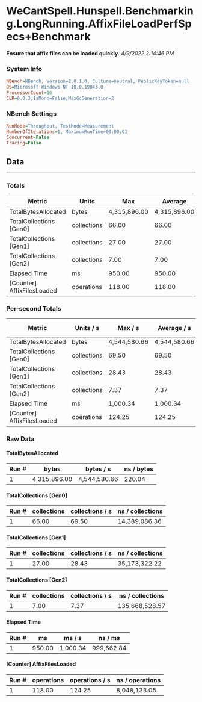 ﻿# WeCantSpell.Hunspell.Benchmarking.LongRunning.AffixFileLoadPerfSpecs+Benchmark
__Ensure that affix files can be loaded quickly.__
_4/9/2022 2:14:46 PM_
### System Info
```ini
NBench=NBench, Version=2.0.1.0, Culture=neutral, PublicKeyToken=null
OS=Microsoft Windows NT 10.0.19043.0
ProcessorCount=16
CLR=6.0.3,IsMono=False,MaxGcGeneration=2
```

### NBench Settings
```ini
RunMode=Throughput, TestMode=Measurement
NumberOfIterations=1, MaximumRunTime=00:00:01
Concurrent=False
Tracing=False
```

## Data
-------------------

### Totals
|          Metric |           Units |             Max |         Average |             Min |          StdDev |
|---------------- |---------------- |---------------- |---------------- |---------------- |---------------- |
|TotalBytesAllocated |           bytes |    4,315,896.00 |    4,315,896.00 |    4,315,896.00 |            0.00 |
|TotalCollections [Gen0] |     collections |           66.00 |           66.00 |           66.00 |            0.00 |
|TotalCollections [Gen1] |     collections |           27.00 |           27.00 |           27.00 |            0.00 |
|TotalCollections [Gen2] |     collections |            7.00 |            7.00 |            7.00 |            0.00 |
|    Elapsed Time |              ms |          950.00 |          950.00 |          950.00 |            0.00 |
|[Counter] AffixFilesLoaded |      operations |          118.00 |          118.00 |          118.00 |            0.00 |

### Per-second Totals
|          Metric |       Units / s |         Max / s |     Average / s |         Min / s |      StdDev / s |
|---------------- |---------------- |---------------- |---------------- |---------------- |---------------- |
|TotalBytesAllocated |           bytes |    4,544,580.66 |    4,544,580.66 |    4,544,580.66 |            0.00 |
|TotalCollections [Gen0] |     collections |           69.50 |           69.50 |           69.50 |            0.00 |
|TotalCollections [Gen1] |     collections |           28.43 |           28.43 |           28.43 |            0.00 |
|TotalCollections [Gen2] |     collections |            7.37 |            7.37 |            7.37 |            0.00 |
|    Elapsed Time |              ms |        1,000.34 |        1,000.34 |        1,000.34 |            0.00 |
|[Counter] AffixFilesLoaded |      operations |          124.25 |          124.25 |          124.25 |            0.00 |

### Raw Data
#### TotalBytesAllocated
|           Run # |           bytes |       bytes / s |      ns / bytes |
|---------------- |---------------- |---------------- |---------------- |
|               1 |    4,315,896.00 |    4,544,580.66 |          220.04 |

#### TotalCollections [Gen0]
|           Run # |     collections | collections / s |ns / collections |
|---------------- |---------------- |---------------- |---------------- |
|               1 |           66.00 |           69.50 |   14,389,086.36 |

#### TotalCollections [Gen1]
|           Run # |     collections | collections / s |ns / collections |
|---------------- |---------------- |---------------- |---------------- |
|               1 |           27.00 |           28.43 |   35,173,322.22 |

#### TotalCollections [Gen2]
|           Run # |     collections | collections / s |ns / collections |
|---------------- |---------------- |---------------- |---------------- |
|               1 |            7.00 |            7.37 |  135,668,528.57 |

#### Elapsed Time
|           Run # |              ms |          ms / s |         ns / ms |
|---------------- |---------------- |---------------- |---------------- |
|               1 |          950.00 |        1,000.34 |      999,662.84 |

#### [Counter] AffixFilesLoaded
|           Run # |      operations |  operations / s | ns / operations |
|---------------- |---------------- |---------------- |---------------- |
|               1 |          118.00 |          124.25 |    8,048,133.05 |


